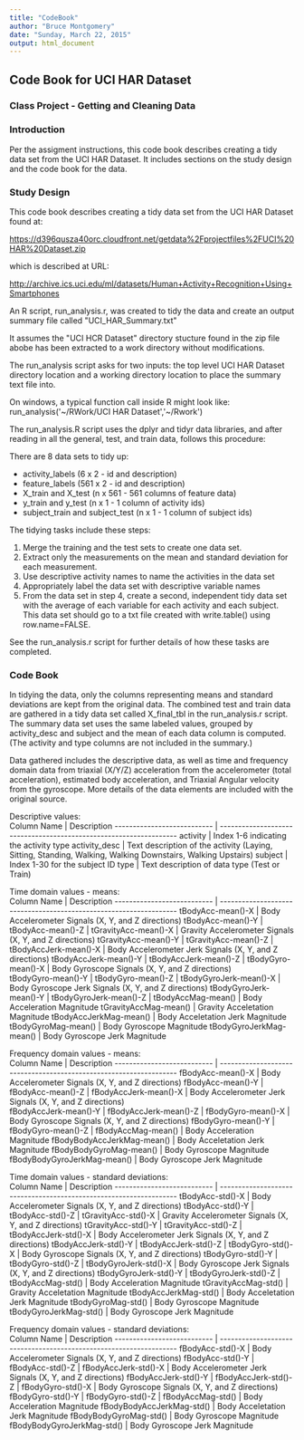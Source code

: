 ```yaml
---
title: "CodeBook"
author: "Bruce Montgomery"
date: "Sunday, March 22, 2015"
output: html_document
---
```


## Code Book for UCI HAR Dataset
### Class Project - Getting and Cleaning Data

### Introduction

Per the assigment instructions, this code book describes creating a tidy data set from
the UCI HAR Dataset.  It includes sections on the study design and the code book for the data.

### Study Design

This code book describes creating a tidy data set from the UCI HAR Dataset found at:

https://d396qusza40orc.cloudfront.net/getdata%2Fprojectfiles%2FUCI%20HAR%20Dataset.zip 

which is described at URL:

http://archive.ics.uci.edu/ml/datasets/Human+Activity+Recognition+Using+Smartphones

An R script, run_analysis.r, was created to tidy the data and create an output summary file
called "UCI_HAR_Summary.txt"

It assumes the "UCI HCR Dataset" directory stucture found in the zip file abobe
has been extracted to a work directory without modifications.

The run_analysis script asks for two inputs: the top level UCI HAR Dataset directory location
and a working directory location to place the summary text file into.

On windows, a typical function call inside R might look like:
run_analysis('~/RWork/UCI HAR Dataset','~/Rwork')

The run_analysis.R script uses the dplyr and tidyr data libraries, and after reading in
all the general, test, and train data, follows this procedure:

There are 8 data sets to tidy up:
 * activity_labels (6 x 2 - id and description) 
 * feature_labels (561 x 2 - id and description)
 * X_train and X_test (n x 561 - 561 columns of feature data)
 * y_train and y_test (n x 1 - 1 column of activity ids)
 * subject_train and subject_test (n x 1 - 1 column of subject ids)

The tidying tasks include these steps:
 1. Merge the training and the test sets to create one data set.
 2. Extract only the measurements on the mean and standard deviation for each measurement. 
 3. Use descriptive activity names to name the activities in the data set
 4. Appropriately label the data set with descriptive variable names 
 5. From the data set in step 4, create a second, independent tidy data set with the average of each variable for each activity and each subject. This data set should go to a txt file created with write.table() using row.name=FALSE.

See the run_analysis.r script for further details of how these tasks are completed.

### Code Book

In tidying the data, only the columns representing means and standard deviations are kept from the
original data.  The combined test and train data are gathered in a tidy data set called X_final_tbl
in the run_analysis.r script.  The summary data set uses the same labeled values, grouped by activity_desc and subject 
and the mean of each data column is computed.  (The activity and type columns are not included in the summary.)

Data gathered includes the descriptive data, as well as time and frequency domain data from triaxial (X/Y/Z) acceleration from the accelerometer (total acceleration), estimated body acceleration, and Triaxial Angular velocity from the gyroscope.  More details of the data elements are included with the original source.


Descriptive values:  
Column Name                 | Description
--------------------------- | ------------------------------------------------------------------
activity                    | Index 1-6 indicating the activity type
activity_desc	              | Text description of the activity (Laying, Sitting, Standing, Walking, Walking Downstairs, Walking Upstairs)
subject	    	              | Index 1-30 for the subject ID
type                        | Text description of data type (Test or Train)

Time domain values - means:  
Column Name                 | Description
--------------------------- | ------------------------------------------------------------------
tBodyAcc-mean()-X           | Body Accelerometer Signals (X, Y, and Z directions)
tBodyAcc-mean()-Y           | 
tBodyAcc-mean()-Z	          | 
tGravityAcc-mean()-X        | Gravity Accelerometer Signals (X, Y, and Z directions)
tGravityAcc-mean()-Y	      | 
tGravityAcc-mean()-Z	      | 
tBodyAccJerk-mean()-X	      | Body Accelerometer Jerk Signals (X, Y, and Z directions)
tBodyAccJerk-mean()-Y	      | 
tBodyAccJerk-mean()-Z	      | 
tBodyGyro-mean()-X          | Body Gyroscope Signals (X, Y, and Z directions)	
tBodyGyro-mean()-Y	        | 
tBodyGyro-mean()-Z	        | 
tBodyGyroJerk-mean()-X	    | Body Gyroscope Jerk Signals (X, Y, and Z directions)
tBodyGyroJerk-mean()-Y	    | 
tBodyGyroJerk-mean()-Z	    | 
tBodyAccMag-mean()	        | Body Acceleration Magnitude
tGravityAccMag-mean()	      | Gravity Acceletation Magnitude
tBodyAccJerkMag-mean()	    | Body Acceletation Jerk Magnitude
tBodyGyroMag-mean()	        | Body Gyroscope Magnitude
tBodyGyroJerkMag-mean()	    | Body Gyroscope Jerk Magnitude

Frequency domain values - means:  
Column Name                 | Description
--------------------------- | ------------------------------------------------------------------
fBodyAcc-mean()-X	          | Body Accelerometer Signals (X, Y, and Z directions)
fBodyAcc-mean()-Y	          | 
fBodyAcc-mean()-Z	          | 
fBodyAccJerk-mean()-X       | Body Accelerometer Jerk Signals (X, Y, and Z directions)	
fBodyAccJerk-mean()-Y	      | 
fBodyAccJerk-mean()-Z	      | 
fBodyGyro-mean()-X	        | Body Gyroscope Signals (X, Y, and Z directions)
fBodyGyro-mean()-Y	        | 
fBodyGyro-mean()-Z	        | 
fBodyAccMag-mean()	        | Body Acceleration Magnitude
fBodyBodyAccJerkMag-mean()	| Body Acceletation Jerk Magnitude
fBodyBodyGyroMag-mean()	    | Body Gyroscope Magnitude
fBodyBodyGyroJerkMag-mean()	| Body Gyroscope Jerk Magnitude

Time domain values - standard deviations:  
Column Name                 | Description 
--------------------------- | ------------------------------------------------------------------
tBodyAcc-std()-X	          | Body Accelerometer Signals (X, Y, and Z directions)
tBodyAcc-std()-Y	          | 
tBodyAcc-std()-Z	          | 
tGravityAcc-std()-X	        | Gravity Accelerometer Signals (X, Y, and Z directions)
tGravityAcc-std()-Y	        | 
tGravityAcc-std()-Z	        | 
tBodyAccJerk-std()-X	      | Body Accelerometer Jerk Signals (X, Y, and Z directions)
tBodyAccJerk-std()-Y	      | 
tBodyAccJerk-std()-Z	      | 
tBodyGyro-std()-X	          | Body Gyroscope Signals (X, Y, and Z directions)
tBodyGyro-std()-Y           | 	
tBodyGyro-std()-Z	          | 
tBodyGyroJerk-std()-X	      | Body Gyroscope Jerk Signals (X, Y, and Z directions)
tBodyGyroJerk-std()-Y	      | 
tBodyGyroJerk-std()-Z	      | 
tBodyAccMag-std()	          | Body Acceleration Magnitude
tGravityAccMag-std()	      | Gravity Acceletation Magnitude
tBodyAccJerkMag-std()	      | Body Acceletation Jerk Magnitude
tBodyGyroMag-std()	        | Body Gyroscope Magnitude
tBodyGyroJerkMag-std()	    | Body Gyroscope Jerk Magnitude

Frequency domain values - standard deviations:  
Column Name                 | Description
--------------------------- | ------------------------------------------------------------------
fBodyAcc-std()-X	          | Body Accelerometer Signals (X, Y, and Z directions)
fBodyAcc-std()-Y	          | 
fBodyAcc-std()-Z	          | 
fBodyAccJerk-std()-X	      | Body Accelerometer Jerk Signals (X, Y, and Z directions)
fBodyAccJerk-std()-Y	      | 
fBodyAccJerk-std()-Z	      | 
fBodyGyro-std()-X	          | Body Gyroscope Signals (X, Y, and Z directions)
fBodyGyro-std()-Y	          | 
fBodyGyro-std()-Z	          | 
fBodyAccMag-std()	          | Body Acceleration Magnitude
fBodyBodyAccJerkMag-std()	  | Body Acceletation Jerk Magnitude
fBodyBodyGyroMag-std()	    | Body Gyroscope Magnitude
fBodyBodyGyroJerkMag-std()  | Body Gyroscope Jerk Magnitude

